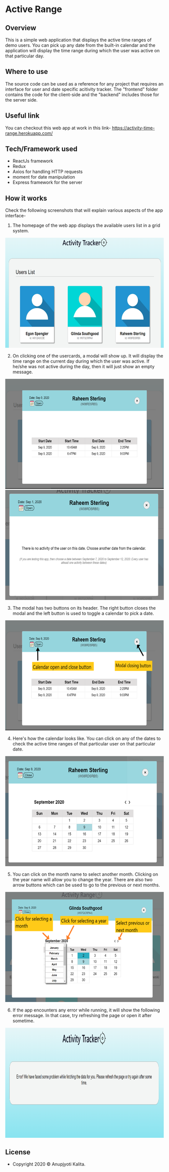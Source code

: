 # Active Range
## Overview
This is a simple web application that displays the active time ranges of demo users. You can pick up any date from the built-in calendar and the application will display the time range during which the user was active on that particular day.

## Where to use
The source code can be used as a reference for any project that requires an interface for user and date specific acitivity tracker. The "frontend" folder contains the code for the client-side and the "backend" includes those for the server side.

## Useful link
You can checkout this web app at work in this link- https://activity-time-range.herokuapp.com/

## Tech/Framework used
- ReactJs framework
- Redux
- Axios for handling HTTP requests
- moment for date manipulation
- Express framework for the server

## How it works
Check the following screenshots that will explain various aspects of the app interface-
1. The homepage of the web app displays the available users list in a grid system.
<img src= "appimages/home.PNG" width="600" height="350" alt="Homepage" >

2. On clicking one of the usercards, a modal will show up. It will display the time range on the current day during which the user was active. If he/she was not active during the day, then it will just show an empty message.
<img src="appimages/currentdayactivity.PNG" width="600" height="350" alt="Current day active time ranges" >
<img src="appimages/noactivity.PNG" width="600" height="350" alt="No available active time range message"  >

3. The modal has two buttons on its header. The right button closes the modal and the left button is used to toggle a calendar to pick a date.
<img src="appimages/showbuttons.PNG" width="600" height="350" alt="Buttons on the modal" >

4. Here's how the calendar looks like. You can click on any of the dates to check the active time ranges of that particular user on that particular date.
<img src="appimages/calendar.PNG" width="600" height="350" alt="Calendar for picking up dates" >

5. You can click on the month name to select another month. Clicking on the year name will allow you to change the year. There are also two arrow buttons which can be used to go to the previous or next months.
<img src="appimages/showtogglebuttons.PNG" width="600" height="350" alt="Month and year changing buttons" >

6. If the app encounters any error while running, it will show the following error message. In that case, try refreshing the page or open it after sometime.
<img src="appimages/error.PNG" width="600" height="350" alt="Error Message" >


## License
- Copyright 2020 © Anupjyoti Kalita.
